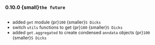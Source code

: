 ### 0.10.0 {small}`the future`

```{rubric} Features
```

* added `get` module {pr}`100` {smaller}`S Dicks`
* switch `utils` functions to get {pr}`100` {smaller}`S Dicks`
* added `get.aggregated` to create condensed `anndata` objects {pr}`100` {smaller}`S Dicks`
